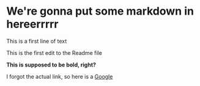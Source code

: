 # We're gonna put some markdown in hereerrrrr
This is a first line of text

This is the first edit to the Readme file

**This is supposed to be bold, right?**

I forgot the actual link, so here is a [Google](https://google.com)
